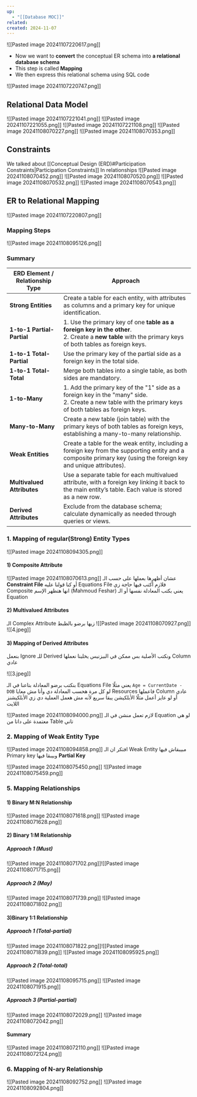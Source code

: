```yaml
---
up:
  - "[[Database MOC]]"
related: 
created: 2024-11-07
---
```

![[Pasted image 20241107220617.png]]
- Now we want to **convert** the conceptual ER schema into **a relational database schema**
- This step is called **Mapping**
- We then express this relational schema using SQL code

![[Pasted image 20241107220747.png]]
## Relational Data Model
![[Pasted image 20241107221041.png]]
![[Pasted image 20241107221055.png]]
![[Pasted image 20241107221108.png]]
![[Pasted image 20241108070227.png]]
![[Pasted image 20241108070353.png]]
## Constraints
We talked about [[Conceptual Design (ERD)#Participation Constraints|Participation Constraints]] In relationships
![[Pasted image 20241108070452.png]]
![[Pasted image 20241108070520.png]]
![[Pasted image 20241108070532.png]]
![[Pasted image 20241108070543.png]]

## ER to Relational Mapping
![[Pasted image 20241107220807.png]]
### Mapping Steps
![[Pasted image 20241108095126.png]]
### **Summary**

| ERD Element / Relationship Type | Approach                                                                                                                                                          |
| ------------------------------- | ----------------------------------------------------------------------------------------------------------------------------------------------------------------- |
| **Strong Entities**                    | Create a table for each entity, with attributes as columns and a primary key for unique identification.                                                           |
| **1-to-1 Partial-Partial**      | 1. Use the primary key of one **table** **as a foreign key in the other**.<br> 2. Create a **new table** with the primary keys of both tables as foreign keys.    |
| **1-to-1 Total-Partial**        | Use the primary key of the partial side as a foreign key in the total side.                                                                                       |
| **1-to-1 Total-Total**          | Merge both tables into a single table, as both sides are mandatory.                                                                                               |
| **1-to-Many**                   | 1. Add the primary key of the "1" side as a foreign key in the "many" side.<br> 2. Create a new table with the primary keys of both tables as foreign keys.       |
| **Many-to-Many**                | Create a new table (join table) with the primary keys of both tables as foreign keys, establishing a many-to-many relationship.                                   |
| **Weak Entities**               | Create a table for the weak entity, including a foreign key from the supporting entity and a composite primary key (using the foreign key and unique attributes). |
| **Multivalued Attributes**      | Use a separate table for each multivalued attribute, with a foreign key linking it back to the main entity’s table. Each value is stored as a new row.            |
| **Derived Attributes**          | Exclude from the database schema; calculate dynamically as needed through queries or views.                                                                       |

### 1. Mapping of regular(Strong) Entity Types
![[Pasted image 20241108094305.png]]
#### 1) Composite Attribute
![[Pasted image 20241108070613.png]]
عشان أظهرها بعملها على حسب الـ **Constraint File** أو كنا قولنا عليه Equations File
	فلازم أكتب فيها حاجة زي Composite انها هتظهر الإسم (Mahmoud Feshar) 
	يعني بكتب المعادلة نفسها أو الـ Equation
#### 2) Multivalued Attributes
الـ Complex Attribute زيها برضو بالظبط
![[Pasted image 20241108070927.png]]
![[4.jpeg]]

#### 3) Mapping of Derived Attributes
بنعمل Ignore للـ Derived ونكتب الأصلية بس
ممكن في البيزنيس يخلينا نعملها Column عادي

![[3.jpeg]]

بنكتب برضو المعادلة بتاعنا في الـ Equations File 
	يعني مثلًا `Age = CurrentDate - DOB`
	لو كل مرة هحسب المعادلة دي وأنا مش معايا Resources فاعملها Column عادي 
	أو لو عايز أعمل مثلًا الأبلكيشن يبقا سريع لأنه مش هعمل العملية دي زي الأبلكيشنز اللايت

![[Pasted image 20241108094000.png]]
لازم تعمل منشن في الـ Equation لو هي معتمدة على داتا من Table تاني
### 2. Mapping of Weak Entity Type
![[Pasted image 20241108094858.png]]
افتكر ان الـ Weak Entity مبيبقاش فيها Primary key وبيبقا فيها **Partial Key** 

![[Pasted image 20241108075450.png]]
![[Pasted image 20241108075459.png]]

### 5. Mapping Relationships
#### 1) Binary M:N Relationship
![[Pasted image 20241108071618.png]]
![[Pasted image 20241108071628.png]]
#### 2) Binary 1:M Relationship
##### Approach 1 (Must)
![[Pasted image 20241108071702.png]]![[Pasted image 20241108071715.png]]
##### Approach 2 (May)
![[Pasted image 20241108071739.png]]
![[Pasted image 20241108071802.png]]
#### 3)Binary 1:1 Relationship
##### Approach 1 (Total-partial)
![[Pasted image 20241108071822.png]]![[Pasted image 20241108071839.png]]
![[Pasted image 20241108095925.png]]
##### Approach 2 (Total-total)
![[Pasted image 20241108095715.png]]
![[Pasted image 20241108071915.png]]
##### Approach 3 (Partial-partial)
![[Pasted image 20241108072029.png]]
![[Pasted image 20241108072042.png]]
#### Summary
![[Pasted image 20241108072110.png]]
![[Pasted image 20241108072124.png]]

### 6. Mapping of N-ary Relationship
![[Pasted image 20241108092752.png]]
![[Pasted image 20241108092804.png]]